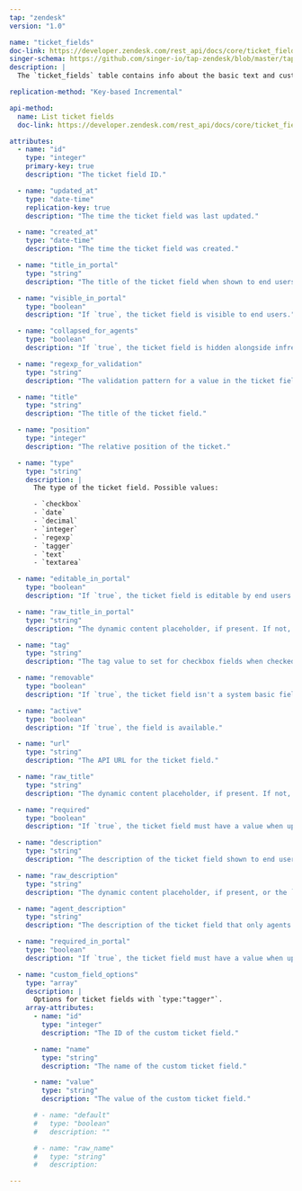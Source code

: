 ```yaml
---
tap: "zendesk"
version: "1.0"

name: "ticket_fields"
doc-link: https://developer.zendesk.com/rest_api/docs/core/ticket_fields
singer-schema: https://github.com/singer-io/tap-zendesk/blob/master/tap_zendesk/schemas/ticket_fields.json
description: |
  The `ticket_fields` table contains info about the basic text and custom ticket fields in your Zendesk account.

replication-method: "Key-based Incremental"

api-method:
  name: List ticket fields
  doc-link: https://developer.zendesk.com/rest_api/docs/core/ticket_fields#list-ticket-fields

attributes:
  - name: "id"
    type: "integer"
    primary-key: true
    description: "The ticket field ID."

  - name: "updated_at"
    type: "date-time"
    replication-key: true
    description: "The time the ticket field was last updated."

  - name: "created_at"
    type: "date-time"
    description: "The time the ticket field was created."

  - name: "title_in_portal"
    type: "string"
    description: "The title of the ticket field when shown to end users."

  - name: "visible_in_portal"
    type: "boolean"
    description: "If `true`, the ticket field is visible to end users."

  - name: "collapsed_for_agents"
    type: "boolean"
    description: "If `true`, the ticket field is hidden alongside infrequently used fields by default."

  - name: "regexp_for_validation"
    type: "string"
    description: "The validation pattern for a value in the ticket field to be deemed valuable."

  - name: "title"
    type: "string"
    description: "The title of the ticket field."

  - name: "position"
    type: "integer"
    description: "The relative position of the ticket."

  - name: "type"
    type: "string"
    description: |
      The type of the ticket field. Possible values:

      - `checkbox`
      - `date`
      - `decimal`
      - `integer`
      - `regexp`
      - `tagger`
      - `text`
      - `textarea`

  - name: "editable_in_portal"
    type: "boolean"
    description: "If `true`, the ticket field is editable by end users."

  - name: "raw_title_in_portal"
    type: "string"
    description: "The dynamic content placeholder, if present. If not, the `title_in_portal` value."

  - name: "tag"
    type: "string"
    description: "The tag value to set for checkbox fields when checked."

  - name: "removable"
    type: "boolean"
    description: "If `true`, the ticket field isn't a system basic field that must be present on allt ickets for the account."

  - name: "active"
    type: "boolean"
    description: "If `true`, the field is available."

  - name: "url"
    type: "string"
    description: "The API URL for the ticket field."

  - name: "raw_title"
    type: "string"
    description: "The dynamic content placeholder, if present. If not, the `title` value."

  - name: "required"
    type: "boolean"
    description: "If `true`, the ticket field must have a value when updated by agents."

  - name: "description"
    type: "string"
    description: "The description of the ticket field shown to end users."

  - name: "raw_description"
    type: "string"
    description: "The dynamic content placeholder, if present, or the `description` value, if not."

  - name: "agent_description"
    type: "string"
    description: "The description of the ticket field that only agents can see."

  - name: "required_in_portal"
    type: "boolean"
    description: "If `true`, the ticket field must have a value when updated by end users."

  - name: "custom_field_options"
    type: "array"
    description: |
      Options for ticket fields with `type:"tagger"`.
    array-attributes:
      - name: "id"
        type: "integer"
        description: "The ID of the custom ticket field."

      - name: "name"
        type: "string"
        description: "The name of the custom ticket field."

      - name: "value"
        type: "string"
        description: "The value of the custom ticket field."

      # - name: "default"
      #   type: "boolean"
      #   description: ""

      # - name: "raw_name"
      #   type: "string"
      #   description:

---
```

